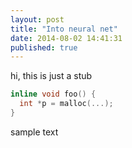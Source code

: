 ```yaml
---
layout: post
title: "Into neural net"
date: 2014-08-02 14:41:31
published: true
---
```



hi, this is just a stub

```c++
inline void foo() {
  int *p = malloc(...);
}
```

sample text

